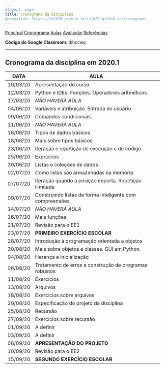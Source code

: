 ```yaml
---
#layout: page
title: Cronograma da disciplina
#permalink: https://in1076.github.io/in1076.github.io/cronograma
---
```

[Principal](https://in1076.github.io) [Cronograma](https://in1076.github.io/cronograma) [Aulas](https://in1076.github.io/aulas) [Avaliação](https://in1076.github.io/avaliacao) [Referências](https://in1076.github.io/referencias)


**Código do Google Classroom**: tkhccwq

---

## Cronograma da disciplina em 2020.1	
	
|**DATA**|	**AULA** | 
|--------|-------------------------------------------------|
|10/03/20|	Apresentação do curso |
|12/03/20|	Python e IDEs. Funções. Operadores aritméticos|
|17/03/20|	*NÃO HAVERÁ AULA*|
|04/06/20|	Variáveis e atribuição. Entrada do usuário|
|09/06/20|	Comandos condicionais.|
|11/06/20|	*NÃO HAVERÁ AULA* |
|16/06/20|	Tipos de dados básicos|
|18/06/20|	Mais sobre tipos básicos|
|23/06/20|	Iteração e repetição de execução e de código|
|25/06/20|	Exercícios|
|30/06/20|	Listas e coleções de dados|
|02/07/20|	Como listas são armazenadas na memória|
|07/07/20|	Iteração quando a posição importa. Repetição ilimitada|
|09/07/20|	Construindo listas de forma inteligente com compreensões|
|14/07/20|	*NÃO HAVERÁ AULA*|
|16/07/20|	Mais funções|
|21/07/20|	Revisão para o EE1|
|23/07/20|	**PRIMEIRO EXERCÍCIO ESCOLAR**|
|28/07/20|	Introdução à programação orientada a objetos|
|30/08/20|	Mais sobre objetos e classes. GUI em Python.|
|04/08/20|	Herança e inicialização|
|06/08/20|	Tratamento de erros e construção de programas robustos|
|11/08/20|	Exercícios|
|13/08/20|	Arquivos|
|18/08/20|	Exercícios sobre arquivos|
|20/08/20|	Especificação do projeto da disciplina|
|25/08/20|	Recursão|
|27/09/20|	Exercícios sobre recursão|
|01/09/20|	A definir|
|03/09/20|	A definir|
|08/09/20|	**APRESENTAÇÃO DO PROJETO**|  
|10/09/20|	Revisão para o EE2|
|15/09/20|	**SEGUNDO EXERCÍCIO ESCOLAR**|

